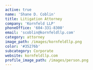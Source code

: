```yaml
---
active: true
name: 'Shane D. Coblin'
title: Litigation Attorney
company: 'Kornfeld LLP'
phoneOffice: '604-331-8300'
email: 'scoblin@kornfeldllp.com'
category: attorney
image_path: /images/kornfeldllp.png
color: '#35276b'
subcategory: Corporate
website: kornfeldllp.com
profile_image_path: /images/person.png
---
```

